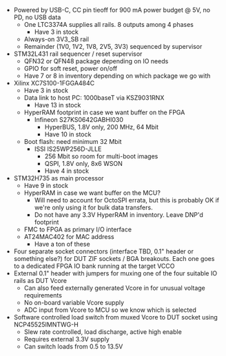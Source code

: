 * Powered by USB-C, CC pin tieoff for 900 mA power budget @ 5V, no PD, no USB data
	* One LTC3374A supplies all rails. 8 outputs among 4 phases
		* Have 3 in stock
	* Always-on 3V3_SB rail
	* Remainder (1V0, 1V2, 1V8, 2V5, 3V3) sequenced by supervisor
* STM32L431 rail sequencer / reset supervisor
	* QFN32 or QFN48 package depending on IO needs
	* GPIO for soft reset, power on/off
	* Have 7 or 8 in inventory depending on which package we go with
* Xilinx XC7S100-1FGGA484C
	* Have 3 in stock
	* Data link to host PC: 1000baseT via KSZ9031RNX
		* Have 13 in stock
	* HyperRAM footprint in case we want buffer on the FPGA
		* Infineon S27KS0642GABHI030
			* HyperBUS, 1.8V only, 200 MHz, 64 Mbit
			* Have 10 in stock
	* Boot flash: need minimum 32 Mbit
		* ISSI IS25WP256D-JLLE
			* 256 Mbit so room for multi-boot images
			* QSPI, 1.8V only, 8x6 WSON
			* Have 4 in stock
* STM32H735 as main processor
	* Have 9 in stock
	* HyperRAM in case we want buffer on the MCU?
		* Will need to account for OctoSPI errata, but this is probably OK if we're only using it for bulk data transfers.
		* Do not have any 3.3V HyperRAM in inventory. Leave DNP'd footprint
	* FMC to FPGA as primary I/O interface
	* AT24MAC402 for MAC address
		* Have a ton of these
* Four separate socket connectors (interface TBD, 0.1" header or something else?) for DUT ZIF sockets / BGA breakouts. Each one goes to a dedicated FPGA IO bank running at the target VCCO
* External 0.1" header with jumpers for muxing one of the four suitable IO rails as DUT Vcore
	* Can also feed externally generated Vcore in for unusual voltage requirements
	* No on-board variable Vcore supply
	* ADC input from Vcore to MCU so we know which is selected
* Software controlled load switch from muxed Vcore to DUT socket using NCP45525IMNTWG-H
	* Slew rate controlled, load discharge, active high enable
	* Requires external 3.3V supply
	* Can switch loads from 0.5 to 13.5V